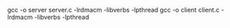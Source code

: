 gcc -o server server.c -lrdmacm -libverbs -lpthread
gcc -o client client.c -lrdmacm -libverbs -lpthread
